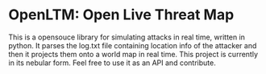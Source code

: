 # OpenLTM: Open Live Threat Map
This is a opensouce library for simulating attacks in real time, written in python. 
It parses the log.txt file containing location info of the attacker and then it projects them onto a world map in real time.
This project is currently in its nebular form. Feel free to use it as an API and contribute.
